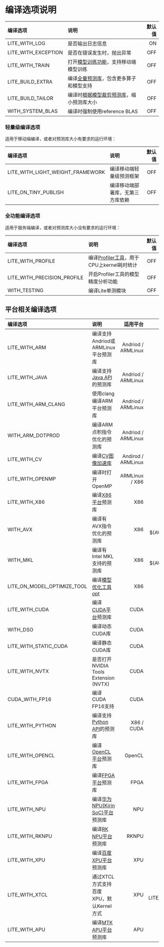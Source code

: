 # 编译选项说明

| 编译选项 |  说明  | 默认值 |
| :-- |  :-- |--: |
| LITE_WITH_LOG |  是否输出日志信息 | ON |
| LITE_WITH_EXCEPTION | 是否在错误发生时，抛出异常 | OFF |
| LITE_WITH_TRAIN |  打开[模型训练功能](../../demo_guides/cpp_train_demo.html)，支持移动端模型训练 | OFF |
| LITE_BUILD_EXTRA |  编译[全量预测库](library.html)，包含更多算子和模型支持 | OFF |
| LITE_BUILD_TAILOR | 编译时[根据模型裁剪预测库](../library_tailoring.html)，缩小预测库大小 | OFF |
| WITH_SYSTEM_BLAS |  编译时强制使用reference BLAS |  OFF |

### 轻量级编译选项

适用于移动端编译，或者对预测库大小有要求的运行环境：

| 编译选项 |  说明  | 默认值 |
| :-- |  :-- | --: |
| LITE_WITH_LIGHT_WEIGHT_FRAMEWORK | 编译移动端轻量级预测框架 | OFF |
| LITE_ON_TINY_PUBLISH |  编译移动端部署库，无第三方库依赖 | OFF |

### 全功能编译选项

适用于服务端编译，或者对预测库大小没有要求的运行环境：

| 编译选项 |  说明  | 默认值 |
| :-- |  :-- | --: |
| LITE_WITH_PROFILE |  编译[Profiler工具](../debug.html)，用于CPU上kernel耗时统计 | OFF |
| LITE_WITH_PRECISION_PROFILE |  开启Profiler工具的模型精度分析功能 | OFF |
| WITH_TESTING |  编译Lite单测模块 | OFF |

## 平台相关编译选项

| 编译选项 |  说明  | 适用平台 | 默认值 |
| :-- |  :-- | --: | --: |
| LITE_WITH_ARM |  编译支持Andriod或ARMLinux平台预测库 | Andriod / ARMLinux | OFF |
| LITE_WITH_JAVA |  编译支持[Java API](../../api_reference/java_api_doc.html)的预测库 | Andriod / ARMLinux | OFF |
| LITE_WITH_ARM_CLANG | 使用clang编译ARM平台预测库 | Andriod / ARMLinux |OFF |
| WITH_ARM_DOTPROD |  编译ARM点积指令优化的预测库 | Andriod / ARMLinux |ON |
| LITE_WITH_CV |  编译[CV图像加速库](../../api_reference/cv.html) | Andirod / ARMLinux |OFF |
| LITE_WITH_OPENMP |  编译时打开OpenMP | ARMLinux / X86 | ON |
| LITE_WITH_X86 |  编译[X86平台](../../demo_guides/x86.html)预测库 | X86 | ON |
| WITH_AVX |  编译有AVX指令优化的预测库 | X86 |ON IF ${AVX_FOUND} |
| WITH_MKL | 编译有Intel MKL支持的预测库 | X86 |ON IF ${AVX_FOUND} |
| LITE_ON_MODEL_OPTIMIZE_TOOL |  编译[模型优化工具opt](../model_optimize_tool.html) | X86 |OFF|
| LITE_WITH_CUDA |  编译[CUDA平台](../../demo_guides/cuda.html)预测库 | CUDA | OFF |
| WITH_DSO |  编译动态CUDA库 | CUDA | ON |
| LITE_WITH_STATIC_CUDA |   编译静态CUDA库 | CUDA |OFF |
| LITE_WITH_NVTX | 是否打开NVIDIA Tools Extension (NVTX) | CUDA |OFF |
| CUDA_WITH_FP16 |  编译CUDA FP16支持| CUDA |OFF |
| LITE_WITH_PYTHON |  编译支持[Python API](../../api_reference/python_api_doc.html)的预测库 | X86 / CUDA |OFF |
| LITE_WITH_OPENCL |  编译[OpenCL平台](../../demo_guides/opencl.html)预测库 | OpenCL | OFF |
| LITE_WITH_FPGA |  编译[FPGA平台](../../demo_guides/fpga.html)预测库 | FPGA | OFF |
| LITE_WITH_NPU |  编译[华为NPU(Kirin SoC)平台](../../demo_guides/huawei_kirin_npu.html)预测库 | NPU | OFF |
| LITE_WITH_RKNPU |  编译[RK NPU平台](../../demo_guides/rockchip_npu.html)预测库 | RKNPU | OFF |
| LITE_WITH_XPU |  编译[百度XPU平台](../../demo_guides/baidu_xpu.html)预测库 | XPU |OFF |
| LITE_WITH_XTCL | 通过XTCL方式支持百度XPU，默认Kernel方式 | XPU |OFF IF LITE_WITH_XPU |
| LITE_WITH_APU | 编译[MTK APU平台](../../demo_guides/mediatek_apu.html)预测库 | APU |OFF |
